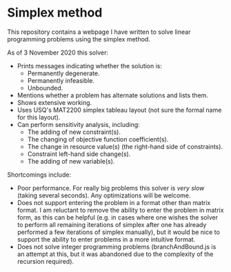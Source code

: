 # Simplex method
This repository contains a webpage I have written to solve linear programming problems using the simplex method. 

As of 3 November 2020 this solver:
* Prints messages indicating whether the solution is:
  * Permanently degenerate.
  * Permanently infeasible.
  * Unbounded.
* Mentions whether a problem has alternate solutions and lists them.
* Shows extensive working.
* Uses USQ's MAT2200 simplex tableau layout (not sure the formal name for this layout).
* Can perform sensitivity analysis, including:
  * The adding of new constraint(s).
  * The changing of objective function coefficient(s).
  * The change in resource value(s) (the right-hand side of constraints).
  * Constraint left-hand side change(s).
  * The adding of new variable(s).

Shortcomings include:
* Poor performance. For really big problems this solver is *very slow* (taking several seconds). Any optimizations will be welcome.
* Does not support entering the problem in a format other than matrix format. I am reluctant to remove the ability to enter the problem in matrix form, as this can be helpful (e.g. in cases where one wishes the solver to perform all remaining iterations of simplex after one has already performed a few iterations of simplex manually), but it would be nice to support the ability to enter problems in a more intuitive format.
* Does not solve integer programming problems (branchAndBound.js is an attempt at this, but it was abandoned due to the complexity of the recursion required).